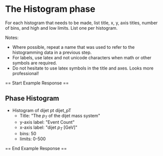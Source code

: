 # The Histogram phase

For each histogram that needs to be made, list title, x, y, axis titles, number of bins, and high and low limits. List one per histogram.

Notes:

* Where possible, repeat a name that was used to refer to the histogramming data in a previous step.
* For labels, use latex and not unicode characters when math or other symbols are required.
* Do not hesitate to use latex symbols in the title and axes. Looks more professional!

== Start Example Response ==

## Phase Histogram

* Histogram of dijet pt dijet_pT
  * Title: "The $p_T$ of the dijet mass system"
  * y-axis label: "Event Count"
  * x-axis label: "dijet $p_T$ [GeV]"
  * bins: 50
  * limits: 0-500

== End Example Response ==
